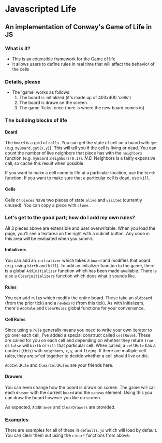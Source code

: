 # Javascripted Life

## An implementation of Conway's Game of Life in JS

### What is it?

- This is an extensible framework for the
  [Game of life](http://en.wikipedia.org/wiki/Conway's_Game_of_Life)
- It allows users to define rules in real time that will affect the
  behavior of the cells

### Details, please

- The 'game' works as follows:
  1. The board is initialized (it's made up of 400x400 'cells')
  2. The board is drawn on the screen
  3. The game 'ticks' once (here is where the new board comes in)


### The building blocks of life

#### Board

The `board` is a grid of `cells`. You can get the state of cell on a
board with `get` (e.g. `myBoard.get(x,y)`). This will tell you if the
cell is living or dead. You can count the number of live neighbors
that piece has with the `neighbors` function
(e.g. `myBoard.neighbors(0,1)`). *N.B.* Neighbors is a fairly
expensive call, so cache this result when possible.

If you want to make a cell come to life at a particular location, use
the `birth` function. If you want to make sure that a particular cell
is dead, use `kill`.

#### Cells

Cells or `pieces` have two pieces of state `alive` and `visited`
(currently unused). You can copy a piece with `clone`.

### Let's get to the good part; how do I add my own rules?

All 3 pieces above are extensible and user overwritable. When you load
the page, you'll see a textarea on the right with a submit button. Any
code in this area will be evaluated when you submit.

#### Initializers

You can add an `initializer` which takes a `board` and modifies that
board (e.g. using `birth` and `kill`). To add an initializer function
to the game, there is a global `AddInitializer` function which has
been made available. There is also a `ClearInitializers` function
which does what it sounds like.

#### Rules

You can add `rule`s which modify the entire board. These take an
`oldboard` (from the prior tick) and a `newboard` (from this tick). As
with initializers, there's `AddRule` and `ClearRules` global functions
for your convenience.

#### Cell Rules

Since using a `rule` generally means you need to write your own
iterator to go over each cell, I've added a special construct called
`cellRule`s. These are called for you on each cell and depending on whether
they return `true` or `false` will `birth` or `kill` that particular
cell. When called, a `cellRule` has a context (`this`) with
`neighbors`, `x`, `y`, and `living`. If there are multiple cell rules,
they are `or`'ed together to decide whether a cell should live or die.

`AddCellRule` and `ClearCellRules` are your friends here.

#### Drawers

You can even change how the board is drawn on screen. The game will
call each `drawer` with the current `board` and the `canvas`
element. Using this you can draw the board however you like on screen.

As expected, `AddDrawer` and `ClearDrawers` are provided.


### Examples

There are examples for all of these in `defaults.js` which will load
by default. You can clear them out using the `clear*` functions from
above.



